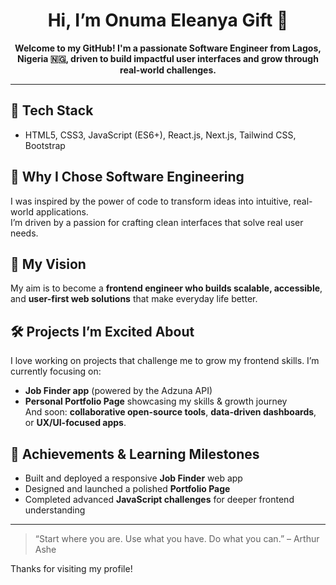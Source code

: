 <h1 align="center">Hi, I’m Onuma Eleanya Gift 👋</h1>

<p align="center">
  <strong>Welcome to my GitHub! I'm a passionate Software Engineer from Lagos, Nigeria 🇳🇬, driven to build impactful user interfaces and grow through real-world challenges.</strong>
</p>

<hr/>

## 🧰 Tech Stack
- HTML5, CSS3, JavaScript (ES6+), React.js, Next.js, Tailwind CSS, Bootstrap

## 🎯 Why I Chose Software Engineering  
I was inspired by the power of code to transform ideas into intuitive, real-world applications.  
I’m driven by a passion for crafting clean interfaces that solve real user needs.

## 🌟 My Vision  
My aim is to become a **frontend engineer who builds scalable, accessible**, and **user-first web solutions** that make everyday life better.

## 🛠️ Projects I’m Excited About  
I love working on projects that challenge me to grow my frontend skills. I’m currently focusing on:
- **Job Finder app** (powered by the Adzuna API)
- **Personal Portfolio Page** showcasing my skills & growth journey  
And soon: **collaborative open-source tools**, **data-driven dashboards**, or **UX/UI-focused apps**.

## 📌 Achievements & Learning Milestones  
- Built and deployed a responsive **Job Finder** web app  
- Designed and launched a polished **Portfolio Page**  
- Completed advanced **JavaScript challenges** for deeper frontend understanding
  
---
> “Start where you are. Use what you have. Do what you can.” – Arthur Ashe

Thanks for visiting my profile!
